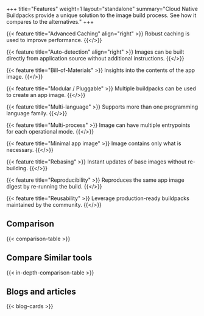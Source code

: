 +++
title="Features"
weight=1
layout="standalone"
summary="Cloud Native Buildpacks provide a unique solution to the image build process. See how it compares to the alternatives."
+++

<div class='grid'>

{{< feature title="Advanced Caching" align="right" >}}
Robust caching is used to improve performance.
{{</>}}

{{< feature title="Auto-detection" align="right" >}}
Images can be built directly from application source without additional instructions.
{{</>}}

{{< feature title="Bill-of-Materials" >}}
Insights into the contents of the app image.
{{</>}}

{{< feature title="Modular / Pluggable" >}}
Multiple buildpacks can be used to create an app image.
{{</>}}

{{< feature title="Multi-language" >}}
Supports more than one programming language family.
{{</>}}

{{< feature title="Multi-process" >}}
Image can have multiple entrypoints for each operational mode.
{{</>}}

{{< feature title="Minimal app image" >}}
Image contains only what is necessary.
{{</>}}

{{< feature title="Rebasing" >}}
Instant updates of base images without re-building.
{{</>}}

{{< feature title="Reproducibility" >}}
Reproduces the same app image digest by re-running the build.
{{</>}}

{{< feature title="Reusability" >}}
Leverage production-ready buildpacks maintained by the community.
{{</>}}

</div>

## Comparison

{{< comparison-table >}}

## Compare Similar tools

{{< in-depth-comparison-table >}}

## Blogs and articles

{{< blog-cards >}}
